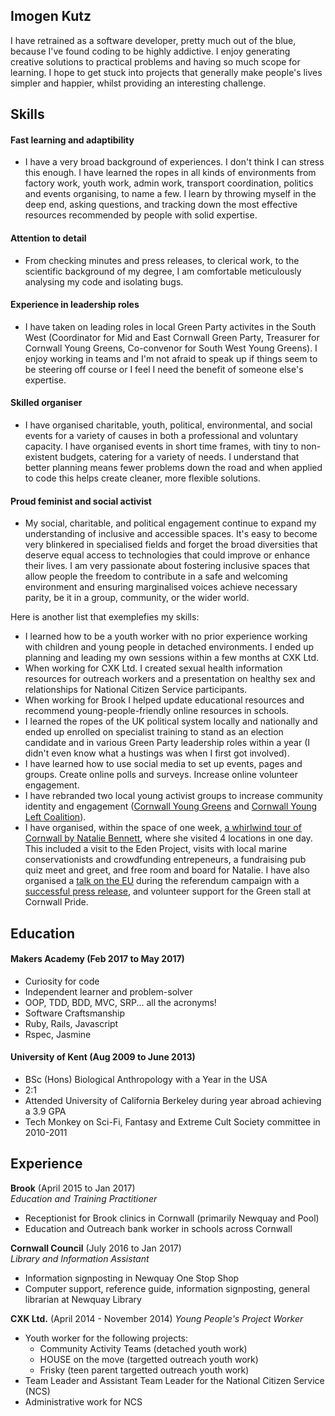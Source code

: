 ## Imogen Kutz

I have retrained as a software developer, pretty much out of the blue, because I've found coding to be highly addictive. I enjoy generating creative solutions to practical problems and having so much scope for learning. I hope to get stuck into projects that generally make people's lives simpler and happier, whilst providing an interesting challenge.

## Skills

#### Fast learning and adaptibility

* I have a very broad background of experiences. I don't think I can stress this enough. I have learned the ropes in all kinds of environments from factory work, youth work, admin work, transport coordination, politics and events organising, to name a few. I learn by throwing myself in the deep end, asking questions, and tracking down the most effective resources recommended by people with solid expertise.

#### Attention to detail

* From checking minutes and press releases, to clerical work, to the scientific background of my degree, I am comfortable meticulously analysing my code and isolating bugs.

#### Experience in leadership roles

* I have taken on leading roles in local Green Party activites in the South West (Coordinator for Mid and East Cornwall Green Party, Treasurer for Cornwall Young Greens, Co-convenor for South West Young Greens). I enjoy working in teams and I'm not afraid to speak up if things seem to be steering off course or I feel I need the benefit of someone else's expertise.

#### Skilled organiser

* I have organised charitable, youth, political, environmental, and social events for a variety of causes in both a professional and voluntary capacity. I have organised events in short time frames, with tiny to non-existent budgets, catering for a variety of needs. I understand that better planning means fewer problems down the road and when applied to code this helps create cleaner, more flexible solutions.

#### Proud feminist and social activist

* My social, charitable, and political engagement continue to expand my understanding of inclusive and accessible spaces. It's easy to become very blinkered in specialised fields and forget the broad diversities that deserve equal access to technologies that could improve or enhance their lives. I am very passionate about fostering inclusive spaces that allow people the freedom to contribute in a safe and welcoming environment and ensuring marginalised voices achieve necessary parity, be it in a group, community, or the wider world.

Here is another list that exemplefies my skills:

* I learned how to be a youth worker with no prior experience working with children and young people in detached environments. I ended up planning and leading my own sessions within a few months at CXK Ltd.
* When working for CXK Ltd. I created sexual health information resources for outreach workers and a presentation on healthy sex and relationships for National Citizen Service participants.
* When working for Brook I helped update educational resources and recommend young-people-friendly online resources in schools.
* I learned the ropes of the UK political system locally and nationally and ended up enrolled on specialist training to stand as an election candidate and in various Green Party leadership roles within a year (I didn't even know what a hustings was when I first got involved).
* I have learned how to use social media to set up events, pages and groups. Create online polls and surveys. Increase online volunteer engagement.
* I have rebranded two local young activist groups to increase community identity and engagement ([Cornwall Young Greens](https://www.facebook.com/CornwallYG/) and [Cornwall Young Left Coalition](https://www.facebook.com/groups/1591428351073200/)).
* I have organised, within the space of one week, [a whirlwind tour of Cornwall by Natalie Bennett](http://www.cornwalllive.com/green-party-will-target-cornwall-council-seats-at-election-next-year/story-29562289-detail/story.html), where she visited 4 locations in one day. This included a visit to the Eden Project, visits with local marine conservationists and crowdfunding entrepeneurs, a fundraising pub quiz meet and greet, and free room and board for Natalie. I have also organised a [talk on the EU](https://youtu.be/TjKyYSYzJio ) during the referendum campaign  with a [successful press release](http://www.falmouthpacket.co.uk/news/14421231.Penryn_Campus_panel_will_discuss_EU_referendum_without__fluff__and__bickering_/), and volunteer support for the Green stall at Cornwall Pride.

## Education

#### Makers Academy (Feb 2017 to May 2017)

- Curiosity for code
- Independent learner and problem-solver
- OOP, TDD, BDD, MVC, SRP... all the acronyms!
- Software Craftsmanship
- Ruby, Rails, Javascript
- Rspec, Jasmine

#### University of Kent (Aug 2009 to June 2013)

- BSc (Hons) Biological Anthropology with a Year in the USA
- 2:1
- Attended University of California Berkeley during year abroad achieving a 3.9 GPA
- Tech Monkey on Sci-Fi, Fantasy and Extreme Cult Society committee in 2010-2011

## Experience

**Brook** (April 2015 to Jan 2017)    
*Education and Training Practitioner*
- Receptionist for Brook clinics in Cornwall (primarily Newquay and Pool)
- Education and Outreach bank worker in schools across Cornwall

**Cornwall Council** (July 2016 to Jan 2017)    
*Library and Information Assistant*
- Information signposting in Newquay One Stop Shop
- Computer support, reference guide, information signposting, general librarian at Newquay Library

**CXK Ltd.** (April 2014 - November 2014)
*Young People's Project Worker*
- Youth worker for the following projects:
  * Community Activity Teams (detached youth work)
  * HOUSE on the move (targetted outreach youth work)
  * Frisky (teen parent targetted outreach youth work)
- Team Leader and Assistant Team Leader for the National Citizen Service (NCS)
- Administrative work for NCS

